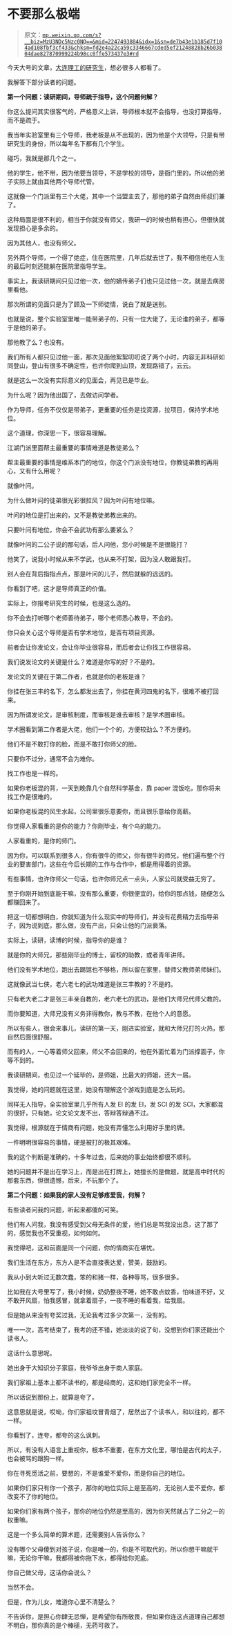 # 不要那么极端

> 原文：[`mp.weixin.qq.com/s?__biz=MzU3NDc5Nzc0NQ==&mid=2247493884&idx=1&sn=de7b43e1b185d7f104ad108fbf3cf433&chksm=fd2e4a22ca59c3346667cded5ef21248828b26b03804dae827870999224b98cc0ffe573437e3#rd`](http://mp.weixin.qq.com/s?__biz=MzU3NDc5Nzc0NQ==&mid=2247493884&idx=1&sn=de7b43e1b185d7f104ad108fbf3cf433&chksm=fd2e4a22ca59c3346667cded5ef21248828b26b03804dae827870999224b98cc0ffe573437e3#rd)

今天大号的文章，[大连理工的研究生](https://mp.weixin.qq.com/s?__biz=MzU0MjYwNDU2Mw==&mid=2247492827&idx=2&sn=3250002bf90123213f989733988ae8e7&chksm=fb1a88a7cc6d01b183d131dd49f7a9d46de9b7a1779d3acf5201b85e85c3d2c34e93c580817a&token=636885950&lang=zh_CN&scene=21#wechat_redirect)，想必很多人都看了。 

我解答下部分读者的问题。 

**第一个问题：读研期间，导师疏于指导，这个问题何解？**

你这么提问其实很客气的，严格意义上讲，导师根本就不会指导，也没打算指导，而不是疏于。 

我当年实验室里有三个导师，我老板是从不出现的，因为他是个大领导，只是有带研究生的身份，所以每年名下都有几个学生。 

碰巧，我就是那几个之一。 

他的学生，他不带，因为他要当领导，不是学校的领导，是衙门里的，所以他的弟子实际上就由其他两个导师代管。

这就像一个门派里有三个大佬，其中一个当盟主去了，那他的弟子自然由师叔们兼了。 

这种局面是很不利的，相当于你就没有师父，我研一的时候也稍有担心，但很快就发现担心是多余的。 

因为其他人，也没有师父。 

另外两个导师，一个得了绝症，住在医院里，几年后就去世了，我不相信他在人生的最后时刻还能躺在医院里指导学生。

事实上，我读研期间只见过他一次，他的嫡传弟子们也只见过他一次，就是去病房里看他。

那次所谓的见面只是为了顾及一下师徒情，说白了就是送别。

也就是说，整个实验室里唯一能带弟子的，只有一位大佬了，无论谁的弟子，都等于是他的弟子。 

那他教了么？也没有。

我们所有人都只见过他一面，那次见面他絮絮叨叨说了两个小时，内容无非科研如同登山，登山有很多不确定性，也许你爬到山顶，发现路错了，云云。 

就是这么一次没有实际意义的见面会，再见已是毕业。 

为什么呢？因为他出国了，去做访问学者。

作为导师，任务不仅仅是带弟子，更重要的任务是找资源，拉项目，保持学术地位。 

这个道理，你深思一下，很容易理解。

江湖门派里面帮主最重要的事情难道是教徒弟么？ 

帮主最重要的事情是维系本门的地位，你这个门派没有地位，你教徒弟教的再用心，又有什么用呢？

就像叶问。 

为什么做叶问的徒弟很光彩很拉风？因为叶问有地位嘛。

叶问的地位是打出来的，又不是教徒弟教出来的。

只要叶问有地位，你会不会武功有那么要紧么？ 

就像叶问的二公子说的那句话，后人问他，您小时候是不是很能打？

他笑了，说我小时候从来不学武，也从来不打架，因为没人敢跟我打。

别人会在背后指指点点，那是叶问的儿子，然后就躲的远远的。 

你看到了吧，这才是导师真正的价值。

实际上，你报考研究生的时候，也是这么选的。

你不会去打听哪个老师善待弟子，哪个老师悉心教导，不会的。

你只会关心这个导师是否有学术地位，是否有项目资源。

前者会让你发论文，会让你毕业很容易，而后者会让你找工作很容易。 

我们说发论文的关键是什么？难道是你写的好？不是的。 

发论文的关键在于第二作者，也就是你的老板是谁？ 

你挂在张三丰的名下，怎么都发出去了，你挂在黄河四鬼的名下，很难不被打回来。 

因为所谓发论文，是审核制度，而审核是谁去审核？是学术圈审核。 

学术圈看到第二作者是大佬，他们一个个的，方便较劲么？不方便的。

他们不是不敢打你的脸，而是不敢打你师父的脸。 

只要你不过分，通常不会为难你。 

找工作也是一样的。 

如果你老板混的背，一天到晚靠几个自然科学基金，靠 paper 混饭吃，那你将来找工作是很难的。

如果你老板混的风生水起，公司里很乐意要你，而且很乐意给你高薪。

你觉得人家看重的是你的能力？你刚毕业，有个鸟的能力。

人家看重的，是你的师门。 

因为你，可以联系到很多人，你有很牛的师父，你有很牛的师兄，他们遍布整个行业的要害部门，这些在今后长期的工作与合作中，都是用得着的资源。

有些事情，也许你师父一句话，也许你师兄点一点头，人家公司就受益无穷了。

至于你刚开始到底能干嘛，没有那么重要，你很便宜的，给你的那点钱，随便怎么都赚回来了。

把这一切都想明白，你就知道为什么现实中的导师们，并没有花费精力去指导弟子，因为说到底，那么做，没有产出，只会让他的门派衰落。 

实际上，读研，读博的时候，指导你的是谁？

就是你的大师兄，那些刚毕业的博士，留校的助教，或者青年讲师。

他们没有学术地位，跑出去踢馆也不够格，所以留在家里，替师父教师弟师妹们。 

这就像武当七侠，老六老七的武功难道是张三丰教的？不是的。 

只有老大老二才是张三丰亲自教的，老六老七的武功，是他们大师兄代师父教的。 

而你要知道，大师兄没有义务非得教你，教与不教，在他个人的意愿。

所以有些人，很会来事儿，读研的第一天，刚进实验室，就和大师兄打的火热，那自然后面很舒服。

而有的人，一心等着师父回来，师父不会回来的，他在外面忙着为门派撑面子，你等不到的。

我读研期间，也见过一个延毕的，是师姐，比最大的师姐，还大一届。 

我觉得，她的问题就在这里，她没有理解这个游戏到底是怎么玩的。 

同样无人指导，全实验室里几乎所有人发 EI 的发 EI，发 SCI 的发 SCI，大家都混的很好，只有她，论文论文发不出，答辩答辩通不过。 

我觉得，根源就在于情商有问题，她没有弄懂怎么利用好手里的牌。 

一件明明很容易的事情，硬是被打的极其艰难。

我的这个判断是准确的，十多年过去，后来她的事业始终都很不顺利。 

她的问题并不是出在学习上，而是出在打牌上，她擅长的是做题，就是高中时代的那套东西，但很遗憾，后来，不玩那个了。 

**第二个问题：如果我的家人没有足够疼爱我，何解？**

有些读者问我的问题，听起来都傻的可笑。

他们有人问我，我没有感受到父母无条件的爱，他们总是骂我没出息，这了那了的，感觉我也不受重视，如何如何。 

我觉得吧，这和前面是同一个问题，你的情商实在堪忧。 

我们生活在东方，东方人是不会直接表达爱，赞美，鼓励的。 

我从小到大听过无数次蠢，笨的和猪一样，各种辱骂，很多很多。 

比如我在大号里写了，我小时候，奶奶整夜不睡，她不敢点蚊香，怕味道不好，又不敢开风扇，怕我感冒，就拿着扇子，一夜不睡的看着我，给我扇。 

但是她从来没有夸奖过我，无论我考过多少次第一，没有的。 

唯一一次，高考结束了，我考的还不错，她淡淡的说了句，没想到你们家还能出个读书人。 

这话什么意思呢。 

她出身于大知识分子家庭，我爷爷出身于商人家庭。

我们家祖上基本上都不读书的，都是经商的，这和她们家完全不一样。

所以话说到那份上，就算是夸了。

这意思就是说，哎呦，你们家祖坟冒青烟了，居然出了个读书人，和以往的，都不一样。

你看到了，连夸，都夸的这么讽刺。 

所以，有没有人语言上重视你，根本不重要，在东方文化里，哪怕是古代的太子，也会被骂的跟狗一样。 

你在寻死觅活之前，要想的，不是谁爱不爱你，而是你自己的地位。

如果你们家只有你一个孩子，那你的地位实际上是至高的，无论别人爱不爱你，都改变不了你的地位。 

如果你们家有两个孩子，那你的地位仍然是至高的，因为你天然就占了二分之一的权重嘛。

这是一个多么简单的算术题，还需要别人告诉你么？ 

没有哪个父母傻到对孩子说，你是唯一的，你是不可取代的，所以你想干嘛就干嘛，无论你干嘛，我都得被你拖下水，都得给你兜底。 

你自己做父母，这话你会说么？ 

当然不会。 

但是，作为儿女，难道你心里不清楚么？

不告诉你，是担心你肆无忌惮，是希望你有所敬畏，但如果你连这点道理自己都想不明白，那你真的是个棒槌，无药可救了。

<mp-qa class="js_uneditable custom_select_card qa_iframe" data-pluginname="insertquestion" data-id="1563920661725691909" data-bizuin="MzU3NDc5Nzc0NQ==" data-title="留言区"></mp-qa>